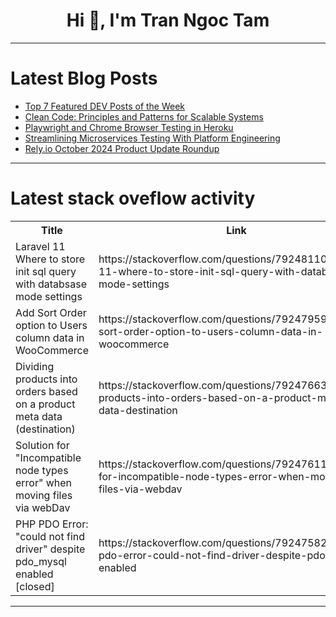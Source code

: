 <h1 align="center">Hi 👋, I'm Tran Ngoc Tam</h1>

---

# Latest Blog Posts 
<!-- BLOG-POST-LIST:START -->
- [Top 7 Featured DEV Posts of the Week](https://dev.to/devteam/top-7-featured-dev-posts-of-the-week-4hna)
- [Clean Code: Principles and Patterns for Scalable Systems](https://dev.to/yasmine_ddec94f4d4/clean-code-principles-and-patterns-for-scalable-systems-236k)
- [Playwright and Chrome Browser Testing in Heroku](https://dev.to/alvinslee/playwright-and-chrome-browser-testing-in-heroku-37m3)
- [Streamlining Microservices Testing With Platform Engineering](https://dev.to/signadot/streamlining-microservices-testing-with-platform-engineering-44i5)
- [Rely.io October 2024 Product Update Roundup](https://dev.to/t1agob/relyio-october-2024-product-update-roundup-1doj)
<!-- BLOG-POST-LIST:END -->

---

# Latest stack oveflow activity
<table>
  <tr><th>Title</th><th>Link</th></tr>
  <!-- STACKOVERFLOW:START --><tr><td>Laravel 11 Where to store init sql query with databsase mode settings</td><td>https://stackoverflow.com/questions/79248110/laravel-11-where-to-store-init-sql-query-with-databsase-mode-settings</td></tr><tr><td>Add Sort Order option to Users column data in WooCommerce</td><td>https://stackoverflow.com/questions/79247959/add-sort-order-option-to-users-column-data-in-woocommerce</td></tr><tr><td>Dividing products into orders based on a product meta data &lpar;destination&rpar;</td><td>https://stackoverflow.com/questions/79247663/dividing-products-into-orders-based-on-a-product-meta-data-destination</td></tr><tr><td>Solution for &quot;Incompatible node types error&quot; when moving files via webDav</td><td>https://stackoverflow.com/questions/79247611/solution-for-incompatible-node-types-error-when-moving-files-via-webdav</td></tr><tr><td>PHP PDO Error: &quot;could not find driver&quot; despite pdo_mysql enabled [closed]</td><td>https://stackoverflow.com/questions/79247582/php-pdo-error-could-not-find-driver-despite-pdo-mysql-enabled</td></tr><!-- STACKOVERFLOW:END -->
</table>

---


